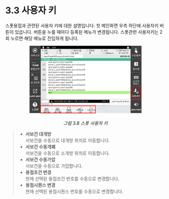 ﻿# 3.3 사용자 키

스폿용접과 관련된 사용자 키에 대한 설명입니다. 첫 메인화면 우측 하단에 사용자키 버튼이 있습니다. 버튼을 누를 때마다 등록된 메뉴가 변경됩니다. 스폿관련 사용자키는 2회 누르면 해당 메뉴로 진입하게 됩니다.


<p align="center">
 <img src="../_assets/image_33.png" width="70%"></img>
 <em><p align="center">그림 3.8 스폿 사용자 키</p></em>
</p>


>*   **서보건 대개방**  
>    서보건을 수동으로 대개방 위치로 이동합니다.
>*   **서보건 수동개폐**  
>    서보건을 수동으로 소개방 위치로 이동합니다.
>*   **서보건 수동가압**  
>    서보건을 수동으로 가압합니다.
>*   **용접조건 변경**  
>    현재 선택된 용접조건 번호를 수동으로 변경합니다.
>*   **용접시퀀스 변경**  
>    현재 선택된 용접시퀀스 번호를 수동으로 변경합니다.
